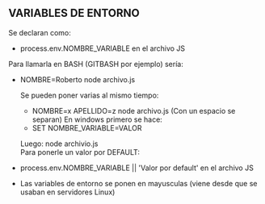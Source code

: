 ## VARIABLES DE ENTORNO

Se declaran como:                                      

* process.env.NOMBRE_VARIABLE en el archivo JS

Para llamarla en BASH (GITBASH por ejemplo) sería:     

* NOMBRE=Roberto node archivo.js
  
  Se pueden poner varias al mismo tiempo:                
  * NOMBRE=x APELLIDO=z node archivo.js (Con un espacio se separan)
  En windows primero se hace:                            
  * SET NOMBRE_VARIABLE=VALOR
  
  Luego:                                                 node archivio.js               
Para ponerle un valor por DEFAULT:                     

* process.env.NOMBRE_VARIABLE || 'Valor por default' en el archivo JS

- Las variables de entorno se ponen en mayusculas (viene desde que se usaban en servidores Linux)